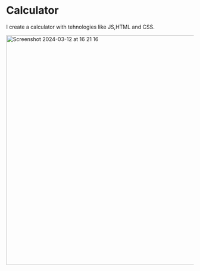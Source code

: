 # Calculator
I create a calculator with tehnologies like JS,HTML and CSS.

<img width="617" alt="Screenshot 2024-03-12 at 16 21 16" src="https://github.com/catarovanca/Calculator/assets/80543258/a4a7a1b4-b571-42ab-a2ac-e6bc9887a23a">


